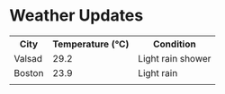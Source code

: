 # Weather Updates

<!-- WEATHER-UPDATE-START -->
<table><tr><th>City</th><th>Temperature (°C)</th><th>Condition</th></tr><tr><td>Valsad</td><td>29.2</td><td>Light rain shower</td></tr><tr><td>Boston</td><td>23.9</td><td>Light rain</td></tr><tr><td></td><td></td><td></td></tr></table>
<!-- WEATHER-UPDATE-END -->
